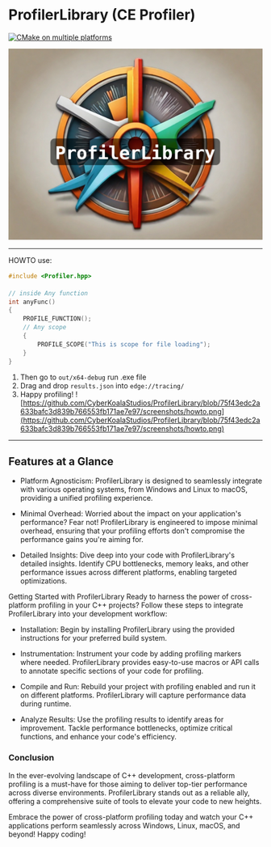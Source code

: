 # ProfilerLibrary (CE Profiler)

[![CMake on multiple platforms](https://github.com/CyberKoalaStudios/ProfilerLibrary/actions/workflows/cmake-multi-platform.yml/badge.svg)](https://github.com/CyberKoalaStudios/ProfilerLibrary/actions/workflows/cmake-multi-platform.yml)

![Logo](.github/logo.jpeg)

--- 
HOWTO use:

```cpp
#include <Profiler.hpp>

// inside Any function
int anyFunc()
{
	PROFILE_FUNCTION();
	// Any scope
	{
		PROFILE_SCOPE("This is scope for file loading");
	}
}
```

1. Then go to `out/x64-debug` run .exe file
2. Drag and drop `results.json` into `edge://tracing/`
3. Happy profiling!
![https://github.com/CyberKoalaStudios/ProfilerLibrary/blob/75f43edc2a633bafc3d839b766553fb171ae7e97/screenshots/howto.png](https://github.com/CyberKoalaStudios/ProfilerLibrary/blob/75f43edc2a633bafc3d839b766553fb171ae7e97/screenshots/howto.png)

---
## Features at a Glance
* Platform Agnosticism: ProfilerLibrary is designed to seamlessly integrate with various operating systems, from Windows and Linux to macOS, providing a unified profiling experience.

* Minimal Overhead: Worried about the impact on your application's performance? Fear not!  ProfilerLibrary is engineered to impose minimal overhead, ensuring that your profiling efforts don't compromise the performance gains you're aiming for.

* Detailed Insights: Dive deep into your code with ProfilerLibrary's detailed insights. Identify CPU bottlenecks, memory leaks, and other performance issues across different platforms, enabling targeted optimizations.


Getting Started with ProfilerLibrary
Ready to harness the power of cross-platform profiling in your C++ projects? Follow these steps to integrate  ProfilerLibrary into your development workflow:

* Installation: Begin by installing ProfilerLibrary using the provided instructions for your preferred build system.

* Instrumentation: Instrument your code by adding profiling markers where needed.  ProfilerLibrary provides easy-to-use macros or API calls to annotate specific sections of your code for profiling.

* Compile and Run: Rebuild your project with profiling enabled and run it on different platforms. ProfilerLibrary will capture performance data during runtime.

* Analyze Results: Use the profiling results to identify areas for improvement. Tackle performance bottlenecks, optimize critical functions, and enhance your code's efficiency.

### Conclusion
In the ever-evolving landscape of C++ development, cross-platform profiling is a must-have for those aiming to deliver top-tier performance across diverse environments.  ProfilerLibrary stands out as a reliable ally, offering a comprehensive suite of tools to elevate your code to new heights.

Embrace the power of cross-platform profiling today and watch your C++ applications perform seamlessly across Windows, Linux, macOS, and beyond! Happy coding!
